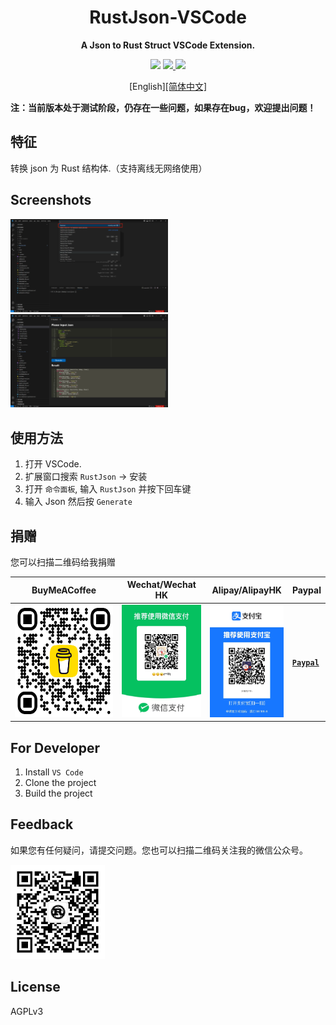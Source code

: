 <div align="center">
    <h1>RustJson-VSCode</h1>
    <p><b>A Json to Rust Struct VSCode Extension.</b></p>
    <img src="https://img.shields.io/badge/status-developing-green.svg?style=flat" />
    <a target="_blank" href="https://github.com/1595901624/RustJson/releases">
      <img src="https://img.shields.io/badge/latest%20version-v0.0.1.Canary-blue.svg?style=flat" />
    </a>
    <img src="https://img.shields.io/badge/license-AGPLv3-orange.svg?style=flat" />
    <p>[English]<a href="https://github.com/1595901624/RustJson-vscode/blob/main/README_CN.md"><span>[简体中文]</span></a></p>
</div>

**注：当前版本处于测试阶段，仍存在一些问题，如果存在bug，欢迎提出问题！**

## 特征

转换 json 为 Rust 结构体.（支持离线无网络使用）

## Screenshots

<img src="https://raw.githubusercontent.com/1595901624/RustJson-vscode/main/demo/1.png" width="50%">
<img src="https://raw.githubusercontent.com/1595901624/RustJson-vscode/main/demo/2.png" width="50%">

## 使用方法

1. 打开 VSCode.
2. 扩展窗口搜索 `RustJson` -> 安装
3. 打开 `命令面板`, 输入 `RustJson` 并按下回车键
4. 输入 Json 然后按 `Generate`

## 捐赠

您可以扫描二维码给我捐赠

| BuyMeACoffee                                                 | Wechat/Wechat HK                                             | Alipay/AlipayHK                                              | Paypal                                                  |
| ------------------------------------------------------------ | ------------------------------------------------------------ | ------------------------------------------------------------ | ------------------------------------------------------- |
| <a target="_blank" href="https://www.buymeacoffee.com/hycloris"><img src="https://raw.githubusercontent.com/1595901624/RustJson-vscode/main/demo/bmc_qr.png" height="180" /></a> | <img src="https://raw.githubusercontent.com/1595901624/RustJson-vscode/main/demo/wechat.jpeg" height="180" /> | <img src="https://raw.githubusercontent.com/1595901624/RustJson-vscode/main/demo/alipay.jpeg" height="180" /> | [**`Paypal`**](https://www.paypal.com/paypalme/haoyu94) |


## For Developer

1. Install `VS Code`
2. Clone the project
3. Build the project

## Feedback

如果您有任何疑问，请提交问题。您也可以扫描二维码关注我的微信公众号。

<img src="https://raw.githubusercontent.com/1595901624/RustJson-vscode/main/demo/qrcode.jpeg" width="30%">

## License

AGPLv3